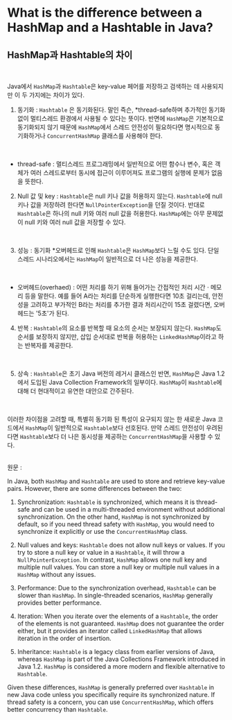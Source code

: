 # What is the difference between a HashMap and a Hashtable in Java?
## HashMap과 Hashtable의 차이

<br>

Java에서 `HashMap`과 `Hashtable`은 key-value 페어를 저장하고 검색하는 데 사용되지만 이 두 가지에는 차이가 있다.

1. 동기화 : `Hashtable` 은 동기화된다. 말인 즉슨, *thread-safe하며 추가적인 동기화없이 멀티스레드 환경에서 사용될 수 있다는 뜻이다. 반면에 `HashMap`은 기본적으로 동기화되지 않기 때문에 `HashMap`에서 스레드 안전성이 필요하다면 명시적으로 동기화하거나 `ConcurrentHashMap` 클래스를 사용해야 한다.
<br>


* thread-safe : 멀티스레드 프로그래밍에서 일반적으로 어떤 함수나  변수, 혹은 객체가 여러 스레드로부터 동시에 접근이 이루어져도 프로그램의 실행에 문제가 없음을 뜻한다.


2. Null 값 및 key : `Hashtable`은 null 키나 값을 허용하지 않는다. `Hashtable`에 null 키나 값을 저장하려 한다면 `NullPointerException`을 던질 것이다. 반대로 `Hashtable`은 하나의 null 키와 여러 null 값을 허용한다. `HashMap`에는 아무 문제없이 null 키와 여러 null 값을 저장할 수 있다.
<br>


3. 성능 : 동기화 *오버헤드로 인해 `Hashtable`은 `HashMap`보다 느릴 수도 있다. 단일 스레드 시나리오에서는 `HashMap`이 일반적으로 더 나은 성능을 제공한다.
<br>


   * 오버헤드(overhaed) : 어떤 처리를 하기 위해 들어가는 간접적인 처리 시간 · 메모리 등을 말한다. 예를 들어 A라는 처리를 단순하게 실행한다면 10초 걸리는데, 안전성을 고려하고 부가적인 B라는 처리를 추가한 결과 처리시간이 15초 걸렸다면, 오버헤드는 '5초'가 된다.


4. 반복 : `Hashtable`의 요소를 반복할 때 요소의 순서는 보장되지 않는다. `HashMap`도 순서를 보장하지 않지만, 삽입 순서대로 반복을 허용하는 `LinkedHashMap`이라고 하는 반복자를 제공한다. 
<br>


5. 상속 : `Hashtable`은 초기 Java 버전의 레거시 클래스인 반면, `HashMap`은 Java 1.2에서 도입된 Java Collection Framework의 일부이다. `HashMap`이 `Hashtable`에 대해 더 현대적이고 유연한 대안으로 간주된다.

<br>

이러한 차이점을 고려할 때, 특별히 동기화 된 특성이 요구되지 않는 한 새로운 Java 코드에서 `HashMap`이 일반적으로 `Hashtable`보다 선호된다. 만약 스레드 안전성이 우려된다면 `Hashtable`보다 더 나은 동시성을 제공하는 `ConcurrentHashMap`을 사용할 수 있다.

<br>
원문 :
<br>

In Java, both `HashMap` and `Hashtable` are used to store and retrieve key-value pairs. However, there are some differences between the two:

1. Synchronization: `Hashtable` is synchronized, which means it is thread-safe and can be used in a multi-threaded environment without additional synchronization. On the other hand, `HashMap` is not synchronized by default, so if you need thread safety with `HashMap`, you would need to synchronize it explicitly or use the `ConcurrentHashMap` class.

2. Null values and keys: `Hashtable` does not allow null keys or values. If you try to store a null key or value in a `Hashtable`, it will throw a `NullPointerException`. In contrast, `HashMap` allows one null key and multiple null values. You can store a null key or multiple null values in a `HashMap` without any issues.

3. Performance: Due to the synchronization overhead, `Hashtable` can be slower than `HashMap`. In single-threaded scenarios, `HashMap` generally provides better performance.

4. Iteration: When you iterate over the elements of a `Hashtable`, the order of the elements is not guaranteed. `HashMap` does not guarantee the order either, but it provides an iterator called `LinkedHashMap` that allows iteration in the order of insertion.

5. Inheritance: `Hashtable` is a legacy class from earlier versions of Java, whereas `HashMap` is part of the Java Collections Framework introduced in Java 1.2. `HashMap` is considered a more modern and flexible alternative to `Hashtable`.

Given these differences, `HashMap` is generally preferred over `Hashtable` in new Java code unless you specifically require its synchronized nature. If thread safety is a concern, you can use `ConcurrentHashMap`, which offers better concurrency than `Hashtable`.